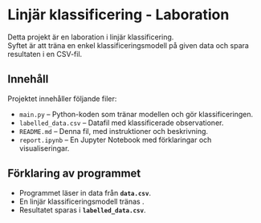 # Linjär klassificering - Laboration

Detta projekt är en laboration i linjär klassificering.  
Syftet är att träna en enkel klassificeringsmodell på given data och spara resultaten i en CSV-fil.

## Innehåll
Projektet innehåller följande filer:
- `main.py` – Python-koden som tränar modellen och gör klassificeringen.
- `labelled_data.csv` – Datafil med klassificerade observationer.
- `README.md` – Denna fil, med instruktioner och beskrivning.
- `report.ipynb` – En Jupyter Notebook med förklaringar och visualiseringar.

## Förklaring av programmet

- Programmet läser in data från **`data.csv`**.  
- En linjär klassificeringsmodell tränas .  
- Resultatet sparas i **`labelled_data.csv`**.  

